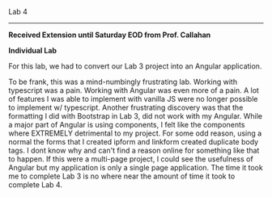 
Lab 4
______________

**Received Extension until Saturday EOD from Prof. Callahan**

**Individual Lab**

For this lab, we had to convert our Lab 3 project into an Angular application. 

To be frank, this was a mind-numbingly frustrating lab. Working with typescript was a pain. Working with Angular was even more of a pain. A lot of features I was able to implement with vanilla JS were no longer possible to implement w/ typescript. Another frustrating discovery was that the formatting I did with Bootstrap in Lab 3, did not work with my Angular. While a major part of Angular is using components, I felt like the components where EXTREMELY detrimental to my project. For some odd reason, using a normal the forms that I created ipform and linkform created duplicate body tags. I dont know why and can't find a reason online for something like that to happen. If this were a multi-page project, I could see the usefulness of Angular but my application is only a single page application. The time it took me to complete Lab 3 is no where near the amount of time it took to complete Lab 4.

